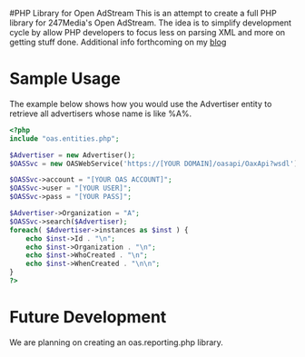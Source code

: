 #PHP Library for Open AdStream
This is an attempt to create a full PHP library for 247Media's Open AdStream. The idea is to simplify development cycle by allow PHP developers to focus less on parsing XML and more on getting stuff done. Additional info forthcoming on my [blog](http://openadstream.blogspot.com/)

Sample Usage
============ 
The example below shows how you would use the Advertiser entity to retrieve all advertisers whose name is like %A%.

```PHP
<?php
include "oas.entities.php";

$Advertiser = new Advertiser();
$OASSvc = new OASWebService('https://[YOUR DOMAIN]/oasapi/OaxApi?wsdl');

$OASSvc->account = "[YOUR OAS ACCOUNT]";
$OASSvc->user = "[YOUR USER]";
$OASSvc->pass = "[YOUR PASS]";

$Advertiser->Organization = "A";
$OASSvc->search($Advertiser);
foreach( $Advertiser->instances as $inst ) {
	echo $inst->Id . "\n";
	echo $inst->Organization . "\n";
	echo $inst->WhoCreated . "\n";
	echo $inst->WhenCreated . "\n\n";
}
?>
```

Future Development
==================
We are planning on creating an oas.reporting.php library.